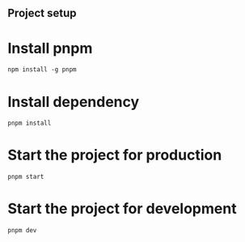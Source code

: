 ## Project setup 

# Install pnpm
`npm install -g pnpm`

# Install dependency
`pnpm install`

# Start the project for production
 `pnpm start`

# Start the project for development
`pnpm dev`